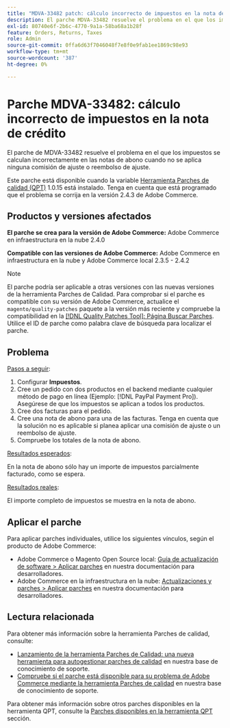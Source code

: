 ```yaml
---
title: "MDVA-33482 patch: cálculo incorrecto de impuestos en la nota de crédito"
description: El parche MDVA-33482 resuelve el problema en el que los impuestos se calculan incorrectamente en las notas de crédito.
exl-id: 80740e6f-2b6c-4770-9a1a-58ba68a1b28f
feature: Orders, Returns, Taxes
role: Admin
source-git-commit: 0ffa6d63f7046048f7e8f0e9fab1ee1869c98e93
workflow-type: tm+mt
source-wordcount: '387'
ht-degree: 0%

---
```


# Parche MDVA-33482: cálculo incorrecto de impuestos en la nota de crédito

El parche de MDVA-33482 resuelve el problema en el que los impuestos se calculan incorrectamente en las notas de abono cuando no se aplica ninguna comisión de ajuste o reembolso de ajuste.

Este parche está disponible cuando la variable [Herramienta Parches de calidad (QPT)](https://devdocs.magento.com/guides/v2.4/comp-mgr/patching.html#mqp) 1.0.15 está instalado. Tenga en cuenta que está programado que el problema se corrija en la versión 2.4.3 de Adobe Commerce.

## Productos y versiones afectados

**El parche se crea para la versión de Adobe Commerce:** Adobe Commerce en infraestructura en la nube 2.4.0

**Compatible con las versiones de Adobe Commerce:** Adobe Commerce en infraestructura en la nube y Adobe Commerce local 2.3.5 - 2.4.2

>[!NOTE]
>
>El parche podría ser aplicable a otras versiones con las nuevas versiones de la herramienta Parches de Calidad. Para comprobar si el parche es compatible con su versión de Adobe Commerce, actualice el `magento/quality-patches` paquete a la versión más reciente y compruebe la compatibilidad en la [[!DNL Quality Patches Tool]: Página Buscar Parches](https://devdocs.magento.com/quality-patches/tool.html#patch-grid). Utilice el ID de parche como palabra clave de búsqueda para localizar el parche.

## Problema

<u>Pasos a seguir</u>:

1. Configurar **Impuestos**.
1. Cree un pedido con dos productos en el backend mediante cualquier método de pago en línea (Ejemplo: [!DNL PayPal Payment Pro]). Asegúrese de que los impuestos se aplican a todos los productos.
1. Cree dos facturas para el pedido.
1. Cree una nota de abono para una de las facturas. Tenga en cuenta que la solución no es aplicable si planea aplicar una comisión de ajuste o un reembolso de ajuste.
1. Compruebe los totales de la nota de abono.

<u>Resultados esperados</u>:

En la nota de abono sólo hay un importe de impuestos parcialmente facturado, como se espera.

<u>Resultados reales</u>:

El importe completo de impuestos se muestra en la nota de abono.

## Aplicar el parche

Para aplicar parches individuales, utilice los siguientes vínculos, según el producto de Adobe Commerce:

* Adobe Commerce o Magento Open Source local: [Guía de actualización de software > Aplicar parches](https://devdocs.magento.com/guides/v2.4/comp-mgr/patching/mqp.html) en nuestra documentación para desarrolladores.
* Adobe Commerce en la infraestructura en la nube: [Actualizaciones y parches > Aplicar parches](https://devdocs.magento.com/cloud/project/project-patch.html) en nuestra documentación para desarrolladores.

## Lectura relacionada

Para obtener más información sobre la herramienta Parches de calidad, consulte:

* [Lanzamiento de la herramienta Parches de Calidad: una nueva herramienta para autogestionar parches de calidad](/help/announcements/adobe-commerce-announcements/magento-quality-patches-released-new-tool-to-self-serve-quality-patches.md) en nuestra base de conocimiento de soporte.
* [Compruebe si el parche está disponible para su problema de Adobe Commerce mediante la herramienta Parches de calidad](/help/support-tools/patches-available-in-qpt-tool/check-patch-for-magento-issue-with-magento-quality-patches.md) en nuestra base de conocimiento de soporte.

Para obtener más información sobre otros parches disponibles en la herramienta QPT, consulte la [Parches disponibles en la herramienta QPT](https://support.magento.com/hc/en-us/sections/360010506631-Patches-available-in-QPT-tool-) sección.

